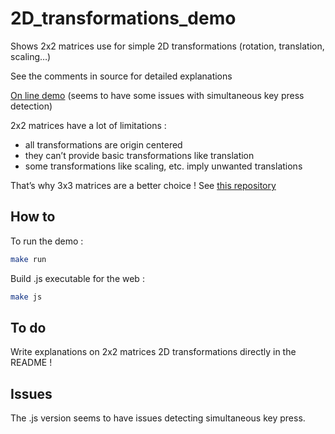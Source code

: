 # 2D_transformations_demo
Shows 2x2 matrices use for simple 2D transformations (rotation, translation, scaling…)

See the comments in source for  detailed explanations

[On line demo](http://jehadel.github.io/2D_transformations_demo) (seems to have some issues with simultaneous key press detection)

2x2 matrices have a lot of limitations :

- all transformations are origin centered
- they can’t provide basic transformations like translation
- some transformations like scaling, etc. imply unwanted translations

That’s why 3x3 matrices are a better choice ! See [this repository](https://github.com/Jehadel/3x3-2D-transformations_demo)

## How to

To run the demo :

```bash
make run
```

Build .js executable for the web :

```bash
make js
```

## To do

Write explanations on 2x2 matrices 2D transformations directly in the README ! 

## Issues

The .js version seems to have issues detecting simultaneous key press.
